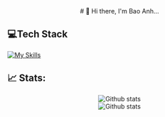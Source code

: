 <div align="center">
  # 👋 Hi there, I'm Bao Anh...
</div>

## 💻Tech Stack
[![My Skills](https://skillicons.dev/icons?i=html,css,sass,tailwind,javascript,ts,redux,react,next,nodejs,express,sequelize,postgres,postman,git,github)](#)

## 📈 Stats:
<div align='center'>
    <img src='https://github-readme-stats.vercel.app/api/top-langs/?username=baoanh177&theme=merko&hide_border=true&include_all_commits=true&count_private=false&layout=compact' alt='Github stats' align='center' />
    <br/>
    <img src='https://github-readme-stats.vercel.app/api/wakatime?username=baoanh177&theme=transparent&layout=compact' alt='Github stats' align='center' />
</div>
